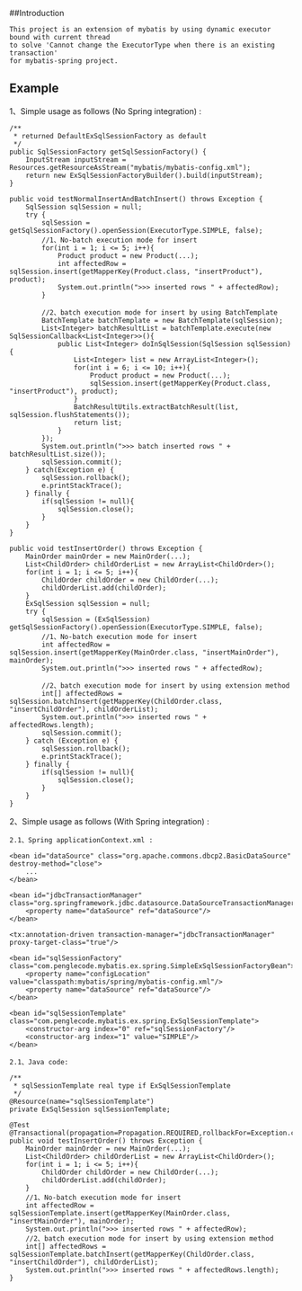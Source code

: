 ##Introduction

	This project is an extension of mybatis by using dynamic executor bound with current thread 
	to solve 'Cannot change the ExecutorType when there is an existing transaction' 
	for mybatis-spring project.

## Example

1、Simple usage as follows (No Spring integration) : 

	/**
	 * returned DefaultExSqlSessionFactory as default
	 */
	public SqlSessionFactory getSqlSessionFactory() {
		InputStream inputStream = Resources.getResourceAsStream("mybatis/mybatis-config.xml");
		return new ExSqlSessionFactoryBuilder().build(inputStream);
	}
	
	public void testNormalInsertAndBatchInsert() throws Exception {
		SqlSession sqlSession = null;
		try {
			sqlSession = getSqlSessionFactory().openSession(ExecutorType.SIMPLE, false);
			//1、No-batch execution mode for insert
			for(int i = 1; i <= 5; i++){
				Product product = new Product(...);
				int affectedRow = sqlSession.insert(getMapperKey(Product.class, "insertProduct"), product);
				System.out.println(">>> inserted rows " + affectedRow);
			}
			
			//2、batch execution mode for insert by using BatchTemplate
			BatchTemplate batchTemplate = new BatchTemplate(sqlSession);
			List<Integer> batchResultList = batchTemplate.execute(new SqlSessionCallback<List<Integer>>(){
				public List<Integer> doInSqlSession(SqlSession sqlSession) {
					List<Integer> list = new ArrayList<Integer>();
					for(int i = 6; i <= 10; i++){
						Product product = new Product(...);
						sqlSession.insert(getMapperKey(Product.class, "insertProduct"), product);
					}
					BatchResultUtils.extractBatchResult(list, sqlSession.flushStatements());
					return list;
				}
			});
			System.out.println(">>> batch inserted rows " + batchResultList.size());
			sqlSession.commit();
		} catch(Exception e) {
			sqlSession.rollback();
			e.printStackTrace();
		} finally {
			if(sqlSession != null){
				sqlSession.close();
			}
		}
	}
	
	public void testInsertOrder() throws Exception {
		MainOrder mainOrder = new MainOrder(...);
		List<ChildOrder> childOrderList = new ArrayList<ChildOrder>();
		for(int i = 1; i <= 5; i++){
			ChildOrder childOrder = new ChildOrder(...);
			childOrderList.add(childOrder);
		}
		ExSqlSession sqlSession = null;
		try {
			sqlSession = (ExSqlSession) getSqlSessionFactory().openSession(ExecutorType.SIMPLE, false);
			//1、No-batch execution mode for insert
			int affectedRow = sqlSession.insert(getMapperKey(MainOrder.class, "insertMainOrder"), mainOrder);
			System.out.println(">>> inserted rows " + affectedRow);
			
			//2、batch execution mode for insert by using extension method
			int[] affectedRows = sqlSession.batchInsert(getMapperKey(ChildOrder.class, "insertChildOrder"), childOrderList);
			System.out.println(">>> inserted rows " + affectedRows.length);
			sqlSession.commit();
		} catch (Exception e) {
			sqlSession.rollback();
			e.printStackTrace();
		} finally {
			if(sqlSession != null){
				sqlSession.close();
			}
		}
	}
	
2、Simple usage as follows (With Spring integration) : 
	
	2.1、Spring applicationContext.xml :
	
	<bean id="dataSource" class="org.apache.commons.dbcp2.BasicDataSource" destroy-method="close">
		...
	</bean>
	
	<bean id="jdbcTransactionManager" class="org.springframework.jdbc.datasource.DataSourceTransactionManager">
        <property name="dataSource" ref="dataSource"/>
    </bean>

    <tx:annotation-driven transaction-manager="jdbcTransactionManager" proxy-target-class="true"/>

    <bean id="sqlSessionFactory" class="com.penglecode.mybatis.ex.spring.SimpleExSqlSessionFactoryBean">
        <property name="configLocation" value="classpath:mybatis/spring/mybatis-config.xml"/>
        <property name="dataSource" ref="dataSource"/>
    </bean>

	<bean id="sqlSessionTemplate" class="com.penglecode.mybatis.ex.spring.ExSqlSessionTemplate">
		<constructor-arg index="0" ref="sqlSessionFactory"/>
		<constructor-arg index="1" value="SIMPLE"/>
	</bean>
	
	2.1、Java code: 
	
	/**
	 * sqlSessionTemplate real type if ExSqlSessionTemplate
	 */
	@Resource(name="sqlSessionTemplate")
	private ExSqlSession sqlSessionTemplate;
	
	@Test
	@Transactional(propagation=Propagation.REQUIRED,rollbackFor=Exception.class)
	public void testInsertOrder() throws Exception {
		MainOrder mainOrder = new MainOrder(...);
		List<ChildOrder> childOrderList = new ArrayList<ChildOrder>();
		for(int i = 1; i <= 5; i++){
			ChildOrder childOrder = new ChildOrder(...);
			childOrderList.add(childOrder);
		}
		//1、No-batch execution mode for insert
		int affectedRow = sqlSessionTemplate.insert(getMapperKey(MainOrder.class, "insertMainOrder"), mainOrder);
		System.out.println(">>> inserted rows " + affectedRow);
		//2、batch execution mode for insert by using extension method
		int[] affectedRows = sqlSessionTemplate.batchInsert(getMapperKey(ChildOrder.class, "insertChildOrder"), childOrderList);
		System.out.println(">>> inserted rows " + affectedRows.length);
	}
	